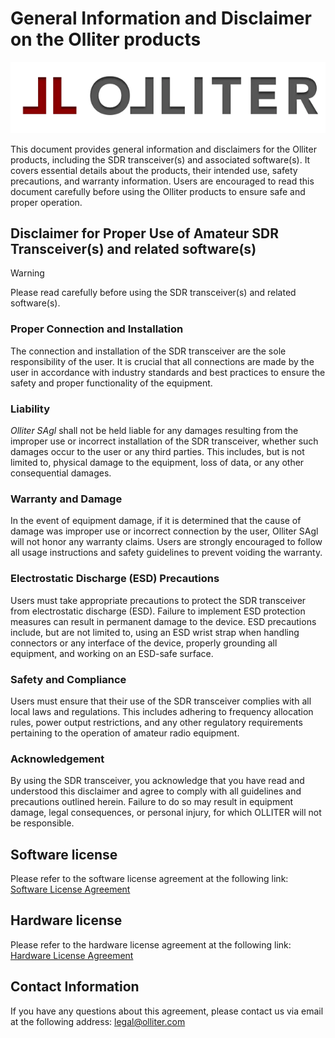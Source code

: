 # General Information and Disclaimer on the Olliter products

![Olliter Logo](../Resources/e07589b9375e5e984f1c51c5e6118d9156cd79d1.png)

This document provides general information and disclaimers for the Olliter products, including the SDR transceiver(s) and associated software(s). It covers essential details about the products, their intended use, safety precautions, and warranty information. Users are encouraged to read this document carefully before using the Olliter products to ensure safe and proper operation.

## Disclaimer for Proper Use of Amateur SDR Transceiver(s) and related software(s)

> [!WARNING]
> Please read carefully before using the SDR transceiver(s) and related software(s).

### Proper Connection and Installation

The connection and installation of the SDR transceiver are the sole responsibility of the user. It is crucial that all connections are made by the user in accordance with industry standards and best practices to ensure the safety and proper functionality of the equipment.

### Liability

*Olliter SAgl* shall not be held liable for any damages resulting from the improper use or incorrect installation of the SDR transceiver, whether such damages occur to the user or any third parties. This includes, but is not limited to, physical damage to the equipment, loss of data, or any other consequential damages.

### Warranty and Damage

In the event of equipment damage, if it is determined that the cause of damage was improper use or incorrect connection by the user, Olliter SAgl will not honor any warranty claims. Users are strongly encouraged to follow all usage instructions and safety guidelines to prevent voiding the warranty.

### Electrostatic Discharge (ESD) Precautions

Users must take appropriate precautions to protect the SDR transceiver from electrostatic discharge (ESD). Failure to implement ESD protection measures can result in permanent damage to the device. ESD precautions include, but are not limited to, using an ESD wrist strap when handling connectors or any interface of the device, properly grounding all equipment, and working on an ESD-safe surface.

### Safety and Compliance

Users must ensure that their use of the SDR transceiver complies with all local laws and regulations. This includes adhering to frequency allocation rules, power output restrictions, and any other regulatory requirements pertaining to the operation of amateur radio equipment.

### Acknowledgement

By using the SDR transceiver, you acknowledge that you have read and understood this disclaimer and agree to comply with all guidelines and precautions outlined herein. Failure to do so may result in equipment damage, legal consequences, or personal injury, for which OLLITER will not be responsible.

## Software license

Please refer to the software license agreement at the following link: [Software License Agreement](./SoftwareLicense.md)

## Hardware license

Please refer to the hardware license agreement at the following link: [Hardware License Agreement](./HardwareLicense.md)

## Contact Information

If you have any questions about this agreement, please contact us via email at the following address: [legal@olliter.com](mailto:legal@olliter.com)
